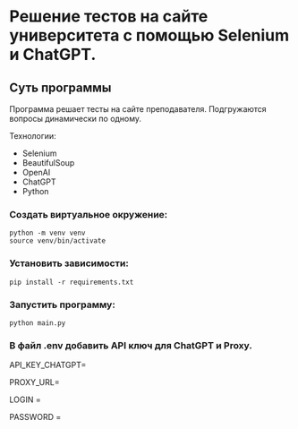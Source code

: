 # Решение тестов на сайте университета с помощью Selenium и ChatGPT.

## Суть программы

Программа решает тесты на сайте преподавателя. Подгружаются вопросы динамически по одному.

Технологии:
- Selenium
- BeautifulSoup
- OpenAI
- ChatGPT
- Python


### Создать виртуальное окружение:
```
python -m venv venv
source venv/bin/activate
```

### Установить зависимости:
```
pip install -r requirements.txt
```

### Запустить программу:
```
python main.py
```

### В файл .env добавить API ключ для ChatGPT и Proxy.

API_KEY_CHATGPT=

PROXY_URL=

LOGIN = 

PASSWORD = 
